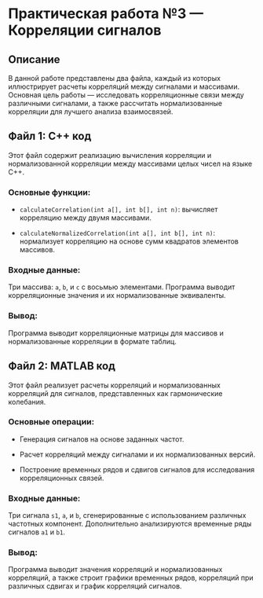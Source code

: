 # Практическая работа №3 — Корреляции сигналов 

## Описание 

В данной работе представлены два файла, каждый из которых иллюстрирует расчеты корреляций между сигналами и массивами. Основная цель работы — исследовать корреляционные связи между различными сигналами, а также рассчитать нормализованные корреляции для лучшего анализа взаимосвязей.

## Файл 1: C++ код 

Этот файл содержит реализацию вычисления корреляции и нормализованной корреляции между массивами целых чисел на языке C++.

### Основные функции: 
 
- `calculateCorrelation(int a[], int b[], int n)`: вычисляет корреляцию между двумя массивами.
 
- `calculateNormalizedCorrelation(int a[], int b[], int n)`: нормализует корреляцию на основе сумм квадратов элементов массивов.

### Входные данные: 
Три массива: `a`, `b`, и `c` с восьмью элементами. Программа выводит корреляционные значения и их нормализованные эквиваленты.
### Вывод: 

Программа выводит корреляционные матрицы для массивов и нормализованные корреляции в формате таблиц.

## Файл 2: MATLAB код 

Этот файл реализует расчеты корреляций и нормализованных корреляций для сигналов, представленных как гармонические колебания.

### Основные операции: 

- Генерация сигналов на основе заданных частот.

- Расчет корреляций между сигналами и их нормализованных версий.

- Построение временных рядов и сдвигов сигналов для исследования корреляционных связей.

### Входные данные: 
Три сигнала `s1`, `a`, и `b`, сгенерированные с использованием различных частотных компонент. Дополнительно анализируются временные ряды сигналов `a1` и `b1`.
### Вывод: 

Программа выводит значения корреляций и нормализованных корреляций, а также строит графики временных рядов, корреляций при различных сдвигах и график корреляций сигналов.